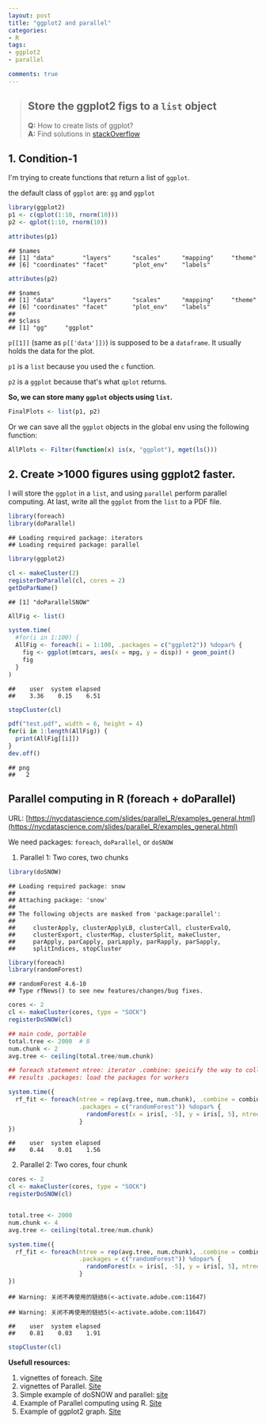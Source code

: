 ```yaml
---
layout: post
title: "ggplot2 and parallel"
categories:
- R
tags:
- ggplot2
- parallel

comments: true
---
```

> ## Store the ggplot2 figs to a `list` object  
> **Q:** How to create lists of ggplot?    
> **A:** Find solutions in [stackOverflow](http://stackoverflow.com/questions/22817386/how-to-create-lists-of-ggplot)  

## 1. Condition-1  

I'm trying to create functions that return a list of `ggplot`.

the default class of `ggplot` are: `gg` and `ggplot`


```r
library(ggplot2)
p1 <- c(qplot(1:10, rnorm(10)))
p2 <- qplot(1:10, rnorm(10))

attributes(p1)
```

```
## $names
## [1] "data"        "layers"      "scales"      "mapping"     "theme"      
## [6] "coordinates" "facet"       "plot_env"    "labels"
```

```r
attributes(p2)
```

```
## $names
## [1] "data"        "layers"      "scales"      "mapping"     "theme"      
## [6] "coordinates" "facet"       "plot_env"    "labels"     
## 
## $class
## [1] "gg"     "ggplot"
```

`p[[1]]` (same as `p[['data']])`) is supposed to be a `dataframe`. It usually holds the data for the plot.

`p1` is a `list` because you used the `c` function.

`p2` is a `ggplot` because that's what `qplot` returns.

**So, we can store many `ggplot` objects using `list`.**


```r
FinalPlots <- list(p1, p2)
```

Or we can save all the `ggplot` objects in the global env using the following function:


```r
AllPlots <- Filter(function(x) is(x, "ggplot"), mget(ls()))
```

## 2. Create >1000 figures using ggplot2 faster.
I will store the `ggplot` in a `list`, and using `parallel` perform parallel computing. At last, write all the `ggplot` from the `list` to a PDF file.



```r
library(foreach)
library(doParallel)
```

```
## Loading required package: iterators
## Loading required package: parallel
```

```r
library(ggplot2)

cl <- makeCluster(2)
registerDoParallel(cl, cores = 2)
getDoParName()
```

```
## [1] "doParallelSNOW"
```

```r
AllFig <- list()

system.time(
  #for(i in 1:100) {
  AllFig <- foreach(i = 1:100, .packages = c("ggplot2")) %dopar% {
    fig <- ggplot(mtcars, aes(x = mpg, y = disp)) + geom_point()
    fig
  }
)
```

```
##    user  system elapsed 
##    3.36    0.15    6.51
```

```r
stopCluster(cl)

pdf("test.pdf", width = 6, height = 4)
for(i in 1:length(AllFig)) {
  print(AllFig[[i]])  
}
dev.off()
```

```
## png 
##   2
```

## Parallel computing in R (foreach + doParallel)

URL: [https://nycdatascience.com/slides/parallel_R/examples_general.html](https://nycdatascience.com/slides/parallel_R/examples_general.html)

We need packages: `foreach`, `doParallel`, or `doSNOW`

1. Parallel 1: Two cores, two chunks  

```r
library(doSNOW)
```

```
## Loading required package: snow
## 
## Attaching package: 'snow'
## 
## The following objects are masked from 'package:parallel':
## 
##     clusterApply, clusterApplyLB, clusterCall, clusterEvalQ,
##     clusterExport, clusterMap, clusterSplit, makeCluster,
##     parApply, parCapply, parLapply, parRapply, parSapply,
##     splitIndices, stopCluster
```

```r
library(foreach)
library(randomForest)
```

```
## randomForest 4.6-10
## Type rfNews() to see new features/changes/bug fixes.
```

```r
cores <- 2
cl <- makeCluster(cores, type = "SOCK")
registerDoSNOW(cl)

## main code, portable
total.tree <- 2000  # B
num.chunk <- 2
avg.tree <- ceiling(total.tree/num.chunk)

## foreach statement ntree: iterator .combine: speicify the way to collect
## results .packages: load the packages for workers

system.time({
  rf_fit <- foreach(ntree = rep(avg.tree, num.chunk), .combine = combine, 
                    .packages = c("randomForest")) %dopar% {
                      randomForest(x = iris[, -5], y = iris[, 5], ntree = ntree)
                    }
})
```

```
##    user  system elapsed 
##    0.44    0.01    1.56
```

2. Parallel 2: Two cores, four chunk


```r
cores <- 2
cl <- makeCluster(cores, type = "SOCK")
registerDoSNOW(cl)


total.tree <- 2000
num.chunk <- 4
avg.tree <- ceiling(total.tree/num.chunk)

system.time({
  rf_fit <- foreach(ntree = rep(avg.tree, num.chunk), .combine = combine, 
                    .packages = c("randomForest")) %dopar% {
                      randomForest(x = iris[, -5], y = iris[, 5], ntree = ntree)
                    }
})
```

```
## Warning: 关闭不再使用的链结6(<-activate.adobe.com:11647)
```

```
## Warning: 关闭不再使用的链结5(<-activate.adobe.com:11647)
```

```
##    user  system elapsed 
##    0.81    0.03    1.91
```



```r
stopCluster(cl)
```


**Usefull resources:**    
1. vignettes of foreach. [Site](http://cran.r-project.org/web/packages/foreach/vignettes/foreach.pdf)  
2. vignettes of Parallel. [Site](http://cran.r-project.org/web/packages/doParallel/vignettes/gettingstartedParallel.pdf)  
3. Simple example of doSNOW and parallel: [site](http://www.r-bloggers.com/simple-examplehow-to-use-foreach-and-dosnow-packages-for-parallel-computation/)  
4. Example of Parallel computing using R. [Site](https://nycdatascience.com/slides/parallel_R/examples_general.html)  
5. Example of ggplot2 graph. [Site](http://www.r-bloggers.com/my-commonly-done-ggplot2-graphs/)  








